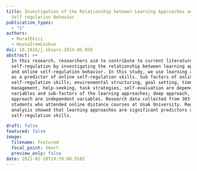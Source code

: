 ```yaml
---
title: Investigation of the Relationship between Learning Approaches and Online
  Self regulation Behavior
publication_types:
  - "1"
authors:
  - MuratEkici
  - HusnaIremCoskun
doi: 10.1016/j.sbspro.2014.05.050
abstract: >+
  In this research, researchers aim to contribute to current literature on
  self-regulation by investigating the relationship between learning approaches
  and online self-regulation behavior. In this study, we use learning approaches
  as a predictor of online self-regulation skills. Sub factors of online
  self-regulation skills; environmental structuring, goal setting, time
  management, help-seeking, task strategies, self-evaluation are dependent
  variables and sub-factors of the learning approaches; deep approach, surface
  approach are independent variables. Research data collected from 303 college
  students who attended online distance courses at Usak University. Regression
  analysis showed that learning approaches are significant predictors of online
  self-regulation skills.

draft: false
featured: false
image:
  filename: featured
  focal_point: Smart
  preview_only: false
date: 2021-02-28T19:59:08.910Z
---
```

